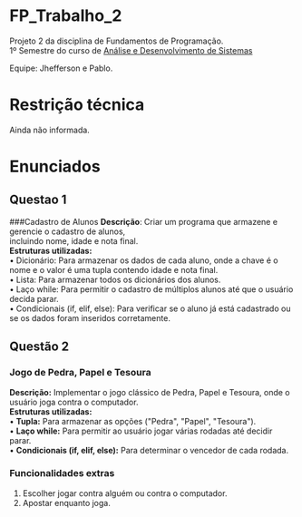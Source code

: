 # FP_Trabalho_2
Projeto 2 da disciplina de Fundamentos de Programação.<br>
1º Semestre do curso de [Análise e Desenvolvimento de Sistemas](https://www.ufc.br/ensino/guia-de-profissoes/17805-analise-e-desenvolvimento-de-sistemas)

Equipe: Jhefferson e Pablo.

# Restrição técnica
Ainda não informada.

# Enunciados
## Questao 1
###Cadastro de Alunos
**Descrição**: Criar um programa que armazene e gerencie o cadastro de alunos,<br>
incluindo nome, idade e nota final.<br>
**Estruturas utilizadas:**<br>
• Dicionário: Para armazenar os dados de cada aluno, onde a chave é o nome
e o valor é uma tupla contendo idade e nota final.<br>
• Lista: Para armazenar todos os dicionários dos alunos.<br>
• Laço while: Para permitir o cadastro de múltiplos alunos até que o usuário
decida parar.<br>
• Condicionais (if, elif, else): Para verificar se o aluno já está cadastrado ou se
os dados foram inseridos corretamente.<br>

## Questão 2
### Jogo de Pedra, Papel e Tesoura
**Descrição:** Implementar o jogo clássico de Pedra, Papel e Tesoura, onde o usuário joga contra o computador.<br>
**Estruturas utilizadas:**<br>
• **Tupla:** Para armazenar as opções ("Pedra", "Papel", "Tesoura").<br>
• **Laço while:** Para permitir ao usuário jogar várias rodadas até decidir parar.<br>
• **Condicionais (if, elif, else):** Para determinar o vencedor de cada rodada.
### Funcionalidades extras
1. Escolher jogar contra alguém ou contra o computador.
2. Apostar enquanto joga.
